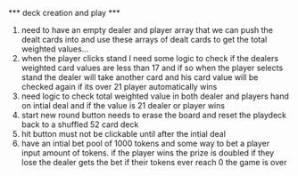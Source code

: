 *** deck creation and play ***
1. need to have an empty dealer and player array that we can push the dealt cards into and use these arrays of dealt cards to get
the total weighted values...
2. when the player clicks stand I need some logic to check if the dealers weighted card values are less than 17 and if so when the player selects stand the dealer will take another card and his card value will be checked again if its over 21 player automatically wins
3. need logic to check total weighted value in both dealer and players hand on intial deal and if the value is 21 dealer or player wins
4. start new round button needs to erase the board and reset the playdeck back to a shuffled 52 card deck
5. hit button must not be clickable until after the intial deal
6. have an intial bet pool of 1000 tokens and some way to bet a player input amount of tokens.
    if the player wins the prize is doubled
    if they lose the dealer gets the bet
    if their tokens ever reach 0 the game is over




